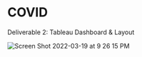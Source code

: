 # COVID

Deliverable 2: Tableau Dashboard & Layout

![Screen Shot 2022-03-19 at 9 26 15 PM](https://user-images.githubusercontent.com/89936913/159148167-16d8734f-5e56-42c3-9001-19d9cd78c4ee.png)
